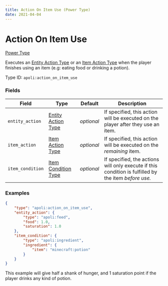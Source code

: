```yaml
---
title: Action On Item Use (Power Type)
date: 2021-04-04
---
```


# Action On Item Use

[Power Type](../power_types.md)

Executes an [Entity Action Type](../entity_action_types.md) or an [Item Action Type](../item_action_types.md) when the player finishes using an item (e.g: eating food or drinking a potion).

Type ID: `apoli:action_on_item_use`


### Fields

Field  | Type | Default | Description
-------|------|---------|-------------
`entity_action` | [Entity Action Type](../entity_action_types.md) | _optional_ | If specified, this action will be executed on the player after they use an item.
`item_action` | [Item Action Type](../item_action_types.md) | _optional_ | If specified, this action will be executed on the _remaining_ item.
`item_condition` | [Item Condition Type](../item_condition_types.md) | _optional_ | If specified, the actions will only execute if this condition is fulfilled by the item _before use._


### Examples

```json
{
    "type": "apoli:action_on_item_use",
    "entity_action": {
        "type": "apoli:feed",
        "food": 1.0,
        "saturation": 1.0
    },
    "item_condition": {
        "type": "apoli:ingredient",
        "ingredient": {
            "item": "minecraft:potion"
        }
    }
}
```

This example will give half a shank of hunger, and 1 saturation point if the player drinks any kind of potion.
